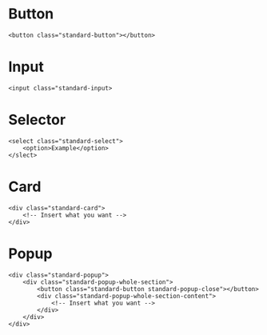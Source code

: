 # Button 

```<button class="standard-button"></button>```

# Input 
  ```<input class="standard-input>```  

# Selector 
    <select class="standard-select">
        <option>Example</option>
    </slect>
    
# Card
    <div class="standard-card">
        <!-- Insert what you want -->
    </div>

# Popup
    <div class="standard-popup">
        <div class="standard-popup-whole-section">
            <button class="standard-button standard-popup-close"></button>
            <div class="standard-popup-whole-section-content">
                <!-- Insert what you want -->
            </div>
        </div>
    </div>